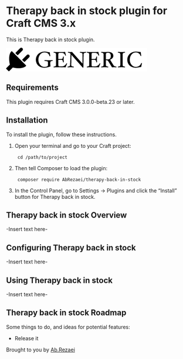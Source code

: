 # Therapy back in stock plugin for Craft CMS 3.x

This is Therapy back in stock plugin.

![Screenshot](resources/img/plugin-logo.png)

## Requirements

This plugin requires Craft CMS 3.0.0-beta.23 or later.

## Installation

To install the plugin, follow these instructions.

1. Open your terminal and go to your Craft project:

        cd /path/to/project

2. Then tell Composer to load the plugin:

        composer require AbRezaei/therapy-back-in-stock

3. In the Control Panel, go to Settings → Plugins and click the “Install” button for Therapy back in stock.

## Therapy back in stock Overview

-Insert text here-

## Configuring Therapy back in stock

-Insert text here-

## Using Therapy back in stock

-Insert text here-

## Therapy back in stock Roadmap

Some things to do, and ideas for potential features:

* Release it

Brought to you by [Ab.Rezaei](https://github.com/AbRezaei)
